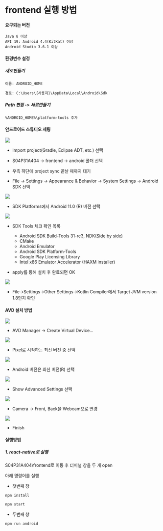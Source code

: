 # frontend 실행 방법

#### 요구되는 버전

```
Java 8 이상
API 19: Android 4.4(KitKat) 이상
Android Studio 3.6.1 이상
```

#### 환경변수 설정

##### 새로만들기

```
이름: ANDROID_HOME

경로: C:\Users\{사용지}\AppData\Local\Android\Sdk
```

##### Path 편집 -> 새로만들기

```
%ANDROID_HOME%\platform-tools 추가
```

#### 안드로이드 스튜디오 세팅

<img src="images/1.JPG" align=center>

- Import project(Gradle, Eclipse ADT, etc.) 선택

- S04P31A404 -> frontend -> android 폴더 선택

- 우측 하단에 project sync 끝날 때까지 대기

- File -> Settings -> Appearance & Behavior -> System Settings -> Android SDK 선택

<img src="images/2.JPG" align=center>

- SDK Platforms에서 Android 11.0 (R) 버전 선택

<img src="images/3.JPG" align=center>

- SDK Tools 체크 확인 목록
  - Android SDK Build-Tools 31-rc3, NDK(Side by side)
  - CMake
  - Android Emulator
  - Android SDK Platform-Tools
  - Google Play Licensing Library
  - Intel x86 Emulator Accelerator (HAXM installer)

- apply를 통해 설치 후 완료되면 OK

<img src="images/4.JPG" align=center>

- File->Settings->Other Settings->Kotlin Compiler에서 Target JVM version 1.8인지 확인

#### AVD 설치 방법

<img src="images/5.JPG" align=center>

- AVD Manager -> Create Virtual Device...

<img src="images/6.JPG" align=center>

- Pixel로 시작하는 최신 버전 중 선택

<img src="images/7.JPG" align=center>

- Android 버전은 최신 버전(R) 선택

<img src="images/14.JPG" align=center>

- Show Advanced Settings 선택

<img src="images/15.JPG" align=center>

- Camera -> Front, Back을 Webcam으로 변경

<img src="images/8.JPG" align=center>

- Finish



#### 실행방법

##### 1. react-native로 실행

S04P31A404\frontend로 이동 후 터미널 창을 두 개 open

아래 명령어를 실행

- 첫번째 창

```c
npm install

npm start
```

- 두번째 창

```c
npm run android
```
